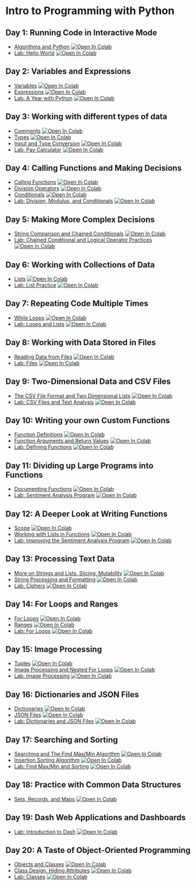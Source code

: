 # Intro to Programming with Python

## Day 1: Running Code in Interactive Mode
* [Algorithms and Python](01_AlgorithmsPython.ipynb) [![Open In Colab](https://colab.research.google.com/assets/colab-badge.svg)](https://colab.research.google.com/github/ericmanley/IntroToProgrammingWithPython/blob/main/01_AlgorithmsPython.ipynb)
* [Lab: Hello World](02_Lab_HelloWorld.ipynb) [![Open In Colab](https://colab.research.google.com/assets/colab-badge.svg)](https://colab.research.google.com/github/ericmanley/IntroToProgrammingWithPython/blob/main/02_Lab_HelloWorld.ipynb)

## Day 2: Variables and Expressions
* [Variables](03_Variables.ipynb) [![Open In Colab](https://colab.research.google.com/assets/colab-badge.svg)](https://colab.research.google.com/github/ericmanley/IntroToProgrammingWithPython/blob/main/03_Variables.ipynb)
* [Expressions](04_Expressions.ipynb) [![Open In Colab](https://colab.research.google.com/assets/colab-badge.svg)](https://colab.research.google.com/github/ericmanley/IntroToProgrammingWithPython/blob/main/04_Expressions.ipynb)
* [Lab: A Year with Python](05_Lab_AYearWithPython.ipynb) [![Open In Colab](https://colab.research.google.com/assets/colab-badge.svg)](https://colab.research.google.com/github/ericmanley/IntroToProgrammingWithPython/blob/main/05_Lab_AYearWithPython.ipynb)

## Day 3: Working with different types of data
* [Comments](06_Comments.ipynb) [![Open In Colab](https://colab.research.google.com/assets/colab-badge.svg)](https://colab.research.google.com/github/ericmanley/IntroToProgrammingWithPython/blob/main/06_Comments.ipynb)
* [Types](07_Types.ipynb) [![Open In Colab](https://colab.research.google.com/assets/colab-badge.svg)](https://colab.research.google.com/github/ericmanley/IntroToProgrammingWithPython/blob/main/07_Types.ipynb)
* [Input and Type Conversion](08_InputTypeConversion.ipynb) [![Open In Colab](https://colab.research.google.com/assets/colab-badge.svg)](https://colab.research.google.com/github/ericmanley/IntroToProgrammingWithPython/blob/main/08_InputTypeConversion.ipynb)
* [Lab: Pay Calculator](09_Lab_PayCalculator.ipynb) [![Open In Colab](https://colab.research.google.com/assets/colab-badge.svg)](https://colab.research.google.com/github/ericmanley/IntroToProgrammingWithPython/blob/main/09_Lab_PayCalculator.ipynb)

## Day 4: Calling Functions and Making Decisions
* [Calling Functions](10_CallingFunctionsImportingModules.ipynb) [![Open In Colab](https://colab.research.google.com/assets/colab-badge.svg)](https://colab.research.google.com/github/ericmanley/IntroToProgrammingWithPython/blob/main/10_CallingFunctionsImportingModules.ipynb)
* [Division Operators](12_DivisionOperators.ipynb) [![Open In Colab](https://colab.research.google.com/assets/colab-badge.svg)](https://colab.research.google.com/github/ericmanley/IntroToProgrammingWithPython/blob/main/12_DivisionOperators.ipynb)
* [Conditionals](13_Conditionals.ipynb) [![Open In Colab](https://colab.research.google.com/assets/colab-badge.svg)](https://colab.research.google.com/github/ericmanley/IntroToProgrammingWithPython/blob/main/13_Conditionals.ipynb)
* [Lab: Division, Modulus, and Conditionals](14_Lab_DivisionModulusConditional.ipynb) [![Open In Colab](https://colab.research.google.com/assets/colab-badge.svg)](https://colab.research.google.com/github/ericmanley/IntroToProgrammingWithPython/blob/main/14_Lab_DivisionModulusConditional.ipynb)

## Day 5: Making More Complex Decisions
* [String Comparison and Chained Conditionals](15_StringComparisonChainedConditionalsLogicalOperators.ipynb) [![Open In Colab](https://colab.research.google.com/assets/colab-badge.svg)](https://colab.research.google.com/github/ericmanley/IntroToProgrammingWithPython/blob/main/15_StringComparisonChainedConditionalsLogicalOperators.ipynb)
* [Lab: Chained Conditional and Logical Operator Practices](16_Lab_ChainedConditionalLogicalOperatorPractice.ipynb) [![Open In Colab](https://colab.research.google.com/assets/colab-badge.svg)](https://colab.research.google.com/github/ericmanley/IntroToProgrammingWithPython/blob/main/16_Lab_ChainedConditionalLogicalOperatorPractice.ipynb)


## Day 6: Working with Collections of Data
* [Lists](17_Lists.ipynb) [![Open In Colab](https://colab.research.google.com/assets/colab-badge.svg)](https://colab.research.google.com/github/ericmanley/IntroToProgrammingWithPython/blob/main/17_Lists.ipynb)
* [Lab: List Practice](18_Lab_ListPractice.ipynb) [![Open In Colab](https://colab.research.google.com/assets/colab-badge.svg)](https://colab.research.google.com/github/ericmanley/IntroToProgrammingWithPython/blob/main/18_Lab_ListPractice.ipynb)

## Day 7: Repeating Code Multiple Times
* [While Loops](19_WhileLoops.ipynb) [![Open In Colab](https://colab.research.google.com/assets/colab-badge.svg)](https://colab.research.google.com/github/ericmanley/IntroToProgrammingWithPython/blob/main/19_WhileLoops.ipynb)
* [Lab: Loops and Lists](20_Lab_LoopsLists.ipynb) [![Open In Colab](https://colab.research.google.com/assets/colab-badge.svg)](https://colab.research.google.com/github/ericmanley/IntroToProgrammingWithPython/blob/main/20_Lab_LoopsLists.ipynb)

## Day 8: Working with Data Stored in Files
* [Reading Data from Files](21_ReadingDataFromFiles.ipynb) [![Open In Colab](https://colab.research.google.com/assets/colab-badge.svg)](https://colab.research.google.com/github/ericmanley/IntroToProgrammingWithPython/blob/main/21_ReadingDataFromFiles.ipynb)
* [Lab: Files](22_Lab_Files.ipynb) [![Open In Colab](https://colab.research.google.com/assets/colab-badge.svg)](https://colab.research.google.com/github/ericmanley/IntroToProgrammingWithPython/blob/main/22_Lab_Files.ipynb)

## Day 9: Two-Dimensional Data and CSV Files
* [The CSV File Format and Two Dimensional Lists](23_CSVFormat2DLists.ipynb) [![Open In Colab](https://colab.research.google.com/assets/colab-badge.svg)](https://colab.research.google.com/github/ericmanley/IntroToProgrammingWithPython/blob/main/23_CSVFormat2DLists.ipynb)
* [Lab: CSV Files and Text Analysis](24_Lab_CSVTextAnalysis.ipynb) [![Open In Colab](https://colab.research.google.com/assets/colab-badge.svg)](https://colab.research.google.com/github/ericmanley/IntroToProgrammingWithPython/blob/main/24_Lab_CSVTextAnalysis.ipynb)

## Day 10: Writing your own Custom Functions
* [Function Definitions](25_FunctionDefinitions.ipynb) [![Open In Colab](https://colab.research.google.com/assets/colab-badge.svg)](https://colab.research.google.com/github/ericmanley/IntroToProgrammingWithPython/blob/main/25_FunctionDefinitions.ipynb)
* [Function Arguments and Return Values](26_FunctionArgumentsReturns.ipynb) [![Open In Colab](https://colab.research.google.com/assets/colab-badge.svg)](https://colab.research.google.com/github/ericmanley/IntroToProgrammingWithPython/blob/main/26_FunctionArgumentsReturns.ipynb)
* [Lab: Defining Functions](27_Lab_Functions.ipynb) [![Open In Colab](https://colab.research.google.com/assets/colab-badge.svg)](https://colab.research.google.com/github/ericmanley/IntroToProgrammingWithPython/blob/main/27_Lab_Functions.ipynb)

## Day 11: Dividing up Large Programs into Functions
* [Documenting Functions](28_DocumentingFunctions.ipynb) [![Open In Colab](https://colab.research.google.com/assets/colab-badge.svg)](https://colab.research.google.com/github/ericmanley/IntroToProgrammingWithPython/blob/main/28_DocumentingFunctions.ipynb)
* [Lab: Sentiment Analysis Program](29_Lab_SentimentAnalysis.ipynb) [![Open In Colab](https://colab.research.google.com/assets/colab-badge.svg)](https://colab.research.google.com/github/ericmanley/IntroToProgrammingWithPython/blob/main/29_Lab_SentimentAnalysis.ipynb)

## Day 12: A Deeper Look at Writing Functions
* [Scope](30_Scope.ipynb) [![Open In Colab](https://colab.research.google.com/assets/colab-badge.svg)](https://colab.research.google.com/github/ericmanley/IntroToProgrammingWithPython/blob/main/30_Scope.ipynb)
* [Working with Lists in Functions](31_ListsInFunctions.ipynb) [![Open In Colab](https://colab.research.google.com/assets/colab-badge.svg)](https://colab.research.google.com/github/ericmanley/IntroToProgrammingWithPython/blob/main/31_ListsInFunctions.ipynb)
* [Lab: Improving the Sentiment Analysis Program](32_Lab_ImprovingSentimentAnalysis.ipynb) [![Open In Colab](https://colab.research.google.com/assets/colab-badge.svg)](https://colab.research.google.com/github/ericmanley/IntroToProgrammingWithPython/blob/main/32_Lab_ImprovingSentimentAnalysis.ipynb)

## Day 13: Processing Text Data
* [More on Strings and Lists, Slicing, Mutability](33_StringsListsSlicingMutability.ipynb) [![Open In Colab](https://colab.research.google.com/assets/colab-badge.svg)](https://colab.research.google.com/github/ericmanley/IntroToProgrammingWithPython/blob/main/33_StringsListsSlicingMutability.ipynb)
* [String Processing and Formatting](34_StringProcessingFormatting.ipynb) [![Open In Colab](https://colab.research.google.com/assets/colab-badge.svg)](https://colab.research.google.com/github/ericmanley/IntroToProgrammingWithPython/blob/main/34_StringProcessingFormatting.ipynb)
* [Lab: Ciphers](35_Lab_Ciphers.ipynb) [![Open In Colab](https://colab.research.google.com/assets/colab-badge.svg)](https://colab.research.google.com/github/ericmanley/IntroToProgrammingWithPython/blob/main/35_Lab_Ciphers.ipynb)

## Day 14: For Loops and Ranges
* [For Loops](36_ForLoops.ipynb) [![Open In Colab](https://colab.research.google.com/assets/colab-badge.svg)](https://colab.research.google.com/github/ericmanley/IntroToProgrammingWithPython/blob/main/36_ForLoops.ipynb)
* [Ranges](37_Ranges.ipynb) [![Open In Colab](https://colab.research.google.com/assets/colab-badge.svg)](https://colab.research.google.com/github/ericmanley/IntroToProgrammingWithPython/blob/main/37_Ranges.ipynb)
* [Lab: For Loops](38_Lab_ForLoops.ipynb) [![Open In Colab](https://colab.research.google.com/assets/colab-badge.svg)](https://colab.research.google.com/github/ericmanley/IntroToProgrammingWithPython/blob/main/38_Lab_ForLoops.ipynb)

## Day 15: Image Processing
* [Tuples](39_Tuples.ipynb) [![Open In Colab](https://colab.research.google.com/assets/colab-badge.svg)](https://colab.research.google.com/github/ericmanley/IntroToProgrammingWithPython/blob/main/39_Tuples.ipynb)
* [Image Processing and Nested For Loops](40_ImageProcessingNestedForLoops.ipynb) [![Open In Colab](https://colab.research.google.com/assets/colab-badge.svg)](https://colab.research.google.com/github/ericmanley/IntroToProgrammingWithPython/blob/main/40_ImageProcessingNestedForLoops.ipynb)
* [Lab: Image Processing](41_Lab_ImageProcessing.ipynb) [![Open In Colab](https://colab.research.google.com/assets/colab-badge.svg)](https://colab.research.google.com/github/ericmanley/IntroToProgrammingWithPython/blob/main/41_Lab_ImageProcessing.ipynb)

## Day 16: Dictionaries and JSON Files
* [Dictionaries](42_Dictionaries.ipynb) [![Open In Colab](https://colab.research.google.com/assets/colab-badge.svg)](https://colab.research.google.com/github/ericmanley/IntroToProgrammingWithPython/blob/main/42_Dictionaries.ipynb)
* [JSON Files](43_JSONFiles.ipynb) [![Open In Colab](https://colab.research.google.com/assets/colab-badge.svg)](https://colab.research.google.com/github/ericmanley/IntroToProgrammingWithPython/blob/main/43_JSONFiles.ipynb)
* [Lab: Dictionaries and JSON Files](44_Lab_DictionariesJSON.ipynb) [![Open In Colab](https://colab.research.google.com/assets/colab-badge.svg)](https://colab.research.google.com/github/ericmanley/IntroToProgrammingWithPython/blob/main/44_Lab_DictionariesJSON.ipynb)


## Day 17: Searching and Sorting
* [Searching and The Find Max/Min Algorithm](45_FindMaxMinAlgorithm.ipynb) [![Open In Colab](https://colab.research.google.com/assets/colab-badge.svg)](https://colab.research.google.com/github/ericmanley/IntroToProgrammingWithPython/blob/main/45_FindMaxMinAlgorithm.ipynb)
* [Insertion Sorting Algorithm](46_InsertionSortAlgorithm.ipynb) [![Open In Colab](https://colab.research.google.com/assets/colab-badge.svg)](https://colab.research.google.com/github/ericmanley/IntroToProgrammingWithPython/blob/main/46_InsertionSortAlgorithm.ipynb)
* [Lab: Find Max/Min and Sorting](47_Lab_MaxMinSort.ipynb) [![Open In Colab](https://colab.research.google.com/assets/colab-badge.svg)](https://colab.research.google.com/github/ericmanley/IntroToProgrammingWithPython/blob/main/47_Lab_MaxMinSort.ipynb)

## Day 18: Practice with Common Data Structures
* [Sets, Records, and Maps](48_SetsRecordsMaps.ipynb) [![Open In Colab](https://colab.research.google.com/assets/colab-badge.svg)](https://colab.research.google.com/github/ericmanley/IntroToProgrammingWithPython/blob/main/48_SetsRecordsMaps.ipynb)

## Day 19: Dash Web Applications and Dashboards
* [Lab: Introduction to Dash](49_Lab_Dash.ipynb) [![Open In Colab](https://colab.research.google.com/assets/colab-badge.svg)](https://colab.research.google.com/github/ericmanley/IntroToProgrammingWithPython/blob/main/49_Lab_Dash.ipynb)

## Day 20: A Taste of Object-Oriented Programming
* [Objects and Classes](50_ObjectsAndClasses.ipynb) [![Open In Colab](https://colab.research.google.com/assets/colab-badge.svg)](https://colab.research.google.com/github/ericmanley/IntroToProgrammingWithPython/blob/main/50_ObjectsAndClasses.ipynb)
* [Class Design, Hiding Attributes](51_ClassDesign.ipynb) [![Open In Colab](https://colab.research.google.com/assets/colab-badge.svg)](https://colab.research.google.com/github/ericmanley/IntroToProgrammingWithPython/blob/main/51_ClassDesign.ipynb)
* [Lab: Classes](52_Lab_Classes.ipynb) [![Open In Colab](https://colab.research.google.com/assets/colab-badge.svg)](https://colab.research.google.com/github/ericmanley/IntroToProgrammingWithPython/blob/main/52_Lab_Classes.ipynb)
